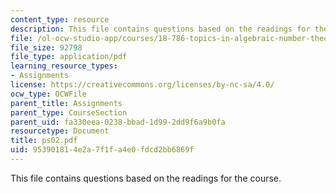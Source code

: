 ```yaml
---
content_type: resource
description: This file contains questions based on the readings for the course.
file: /ol-ocw-studio-app/courses/18-786-topics-in-algebraic-number-theory-spring-2006/953901814e2a7f1fa4e0fdcd2bb6869f_ps02.pdf
file_size: 92798
file_type: application/pdf
learning_resource_types:
- Assignments
license: https://creativecommons.org/licenses/by-nc-sa/4.0/
ocw_type: OCWFile
parent_title: Assignments
parent_type: CourseSection
parent_uid: fa330eea-0238-bbad-1d99-2dd9f6a9b0fa
resourcetype: Document
title: ps02.pdf
uid: 95390181-4e2a-7f1f-a4e0-fdcd2bb6869f
---
```

This file contains questions based on the readings for the course.
